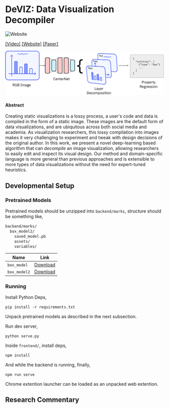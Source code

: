 # DeVIZ: Data Visualization Decompiler

![Website](https://img.shields.io/website?url=https%3A%2F%2Finverse.firemeet.io%2F)

[[Video]](https://www.youtube.com/watch?v=JmG8-sZFIbM) [[Website]](https://inverse.firemeet.io/) [[Paper]](final/final.pdf)

![overview](system-overview.png)
#### Abstract

Creating static visualizations is a lossy process, a user's code and data is compiled in the form of a static image. These images are the default form of data visualizations, and are ubiquitous across both social media and academia. As visualization researchers, this lossy compilation into images makes it very challenging to experiment and tweak with design decisions of the original author. In this work, we present a novel deep-learning based algorithm that can _decompile_ an image visualization, allowing researchers to easily edit and inspect its visual design. Our method and domain-specific language is more general than previous approaches and is extensible to more types of data visualizations without the need for expert-tuned heuristics.

## Developmental Setup

### Pretrained Models

Pretrained models should be unzipped into `backend/marks`, structure should be something like,

```
backend/marks/
  box_model2/
    saved_model.pb
    assets/
    variables/
```

|Name|Link|
|----|-------------|
|`box_model`|[Download](https://www.dropbox.com/s/33xi78jockuvrsi/box_model.zip?dl=1)|
|`box_model2`|[Download](https://www.dropbox.com/s/aum7nifjmzhwlny/box_model2.zip?dl=1)|

### Running

Install Python Deps,

```
pip install -r requirements.txt
```

Unpack pretrained models as described in the next subsection.

Run dev server,

```
python serve.py
```

Inside `frontend/`, install deps,

```
npm install
```

And while the backend is running, finally,

```
npm run serve
```

Chrome extention launcher can be loaded as an unpacked web extention.

## Research Commentary

